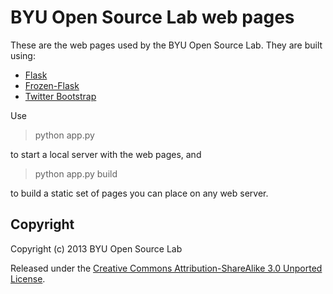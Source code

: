 BYU Open Source Lab web pages
==============================

These are the web pages used by the BYU Open Source Lab. They are
built using:

- [Flask](http://flask.pocoo.org/)
- [Frozen-Flask](http://pythonhosted.org/Frozen-Flask/)
- [Twitter Bootstrap](http://twitter.github.io/bootstrap/)

Use

> python app.py

to start a local server with the web pages, and

> python app.py build

to build a static set of pages you can place on any web server.

Copyright
---------

Copyright (c) 2013 BYU Open Source Lab

Released under the <a
href="http://creativecommons.org/licenses/by-sa/3.0/deed.en_US">Creative
Commons Attribution-ShareAlike 3.0 Unported License</a>.
